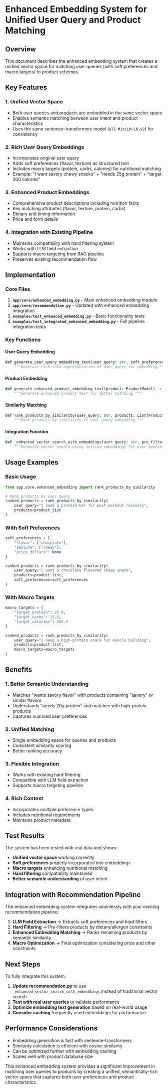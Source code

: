 # Enhanced Embedding System for Unified User Query and Product Matching

## Overview

This document describes the enhanced embedding system that creates a unified vector space for matching user queries (with soft preferences and macro targets) to product schemas.

## Key Features

### 1. **Unified Vector Space**

-   Both user queries and products are embedded in the same vector space
-   Enables semantic matching between user intent and product characteristics
-   Uses the same sentence-transformers model (`all-MiniLM-L6-v2`) for consistency

### 2. **Rich User Query Embeddings**

-   Incorporates original user query
-   Adds soft preferences (flavor, texture) as structured text
-   Includes macro targets (protein, carbs, calories) for nutritional matching
-   Example: "I want savory chewy snacks" + "needs 25g protein" + "target 200 calories"

### 3. **Enhanced Product Embeddings**

-   Comprehensive product descriptions including nutrition facts
-   Key matching attributes (flavor, texture, protein, carbs)
-   Dietary and timing information
-   Price and form details

### 4. **Integration with Existing Pipeline**

-   Maintains compatibility with hard filtering system
-   Works with LLM field extraction
-   Supports macro targeting from RAG pipeline
-   Preserves existing recommendation flow

## Implementation

### Core Files

1. **`app/core/enhanced_embedding.py`** - Main enhanced embedding module
2. **`app/core/recommendation.py`** - Updated with enhanced embedding integration
3. **`examples/test_enhanced_embedding.py`** - Basic functionality tests
4. **`examples/test_integrated_enhanced_embedding.py`** - Full pipeline integration tests

### Key Functions

#### User Query Embedding

```python
def generate_user_query_embedding_text(user_query: str, soft_preferences: dict = None, macro_targets: dict = None) -> str:
    """Generate rich text representation of user query for embedding."""
```

#### Product Embedding

```python
def generate_enhanced_product_embedding_text(product: ProductModel) -> str:
    """Generate enhanced product text for better matching."""
```

#### Similarity Matching

```python
def rank_products_by_similarity(user_query: str, products: List[ProductModel], soft_preferences: dict = None, macro_targets: dict = None) -> List[tuple]:
    """Rank products by similarity to user query embedding."""
```

#### Integration Function

```python
def _enhanced_vector_search_with_embeddings(user_query: str, pre_filtered_products: List[Product], soft_preferences: dict = None, macro_targets: dict = None) -> List[Product]:
    """Enhanced vector search using unified embeddings for user queries and products."""
```

## Usage Examples

### Basic Usage

```python
from app.core.enhanced_embedding import rank_products_by_similarity

# Rank products by user query
ranked_products = rank_products_by_similarity(
    user_query="I need a protein bar for post-workout recovery",
    products=product_list
)
```

### With Soft Preferences

```python
soft_preferences = {
    "flavor": ["chocolate"],
    "texture": ["chewy"],
    "price_dollars": None
}

ranked_products = rank_products_by_similarity(
    user_query="I want a chocolate flavored chewy snack",
    products=product_list,
    soft_preferences=soft_preferences
)
```

### With Macro Targets

```python
macro_targets = {
    "target_protein": 25.0,
    "target_carbs": 15.0,
    "target_calories": 200.0
}

ranked_products = rank_products_by_similarity(
    user_query="I need a high-protein snack for muscle building",
    products=product_list,
    macro_targets=macro_targets
)
```

## Benefits

### 1. **Better Semantic Understanding**

-   Matches "wants savory flavor" with products containing "savory" or similar flavors
-   Understands "needs 20g protein" and matches with high-protein products
-   Captures nuanced user preferences

### 2. **Unified Matching**

-   Single embedding space for queries and products
-   Consistent similarity scoring
-   Better ranking accuracy

### 3. **Flexible Integration**

-   Works with existing hard filtering
-   Compatible with LLM field extraction
-   Supports macro targeting pipeline

### 4. **Rich Context**

-   Incorporates multiple preference types
-   Includes nutritional requirements
-   Maintains product metadata

## Test Results

The system has been tested with real data and shows:

-   **Unified vector space** working correctly
-   **Soft preferences** properly incorporated into embeddings
-   **Macro targets** enhancing nutritional matching
-   **Hard filtering** compatibility maintained
-   **Better semantic understanding** of user intent

## Integration with Recommendation Pipeline

The enhanced embedding system integrates seamlessly with your existing recommendation pipeline:

1. **LLM Field Extraction** → Extracts soft preferences and hard filters
2. **Hard Filtering** → Pre-filters products by dietary/allergen constraints
3. **Enhanced Embedding Matching** → Ranks remaining products by semantic similarity
4. **Macro Optimization** → Final optimization considering price and other constraints

## Next Steps

To fully integrate this system:

1. **Update recommendation.py** to use `_enhanced_vector_search_with_embeddings` instead of traditional vector search
2. **Test with real user queries** to validate performance
3. **Optimize embedding text generation** based on real-world usage
4. **Consider caching** frequently used embeddings for performance

## Performance Considerations

-   Embedding generation is fast with sentence-transformers
-   Similarity calculation is efficient with cosine similarity
-   Can be optimized further with embedding caching
-   Scales well with product database size

This enhanced embedding system provides a significant improvement in matching user queries to products by creating a unified, semantically-rich vector space that captures both user preferences and product characteristics.
